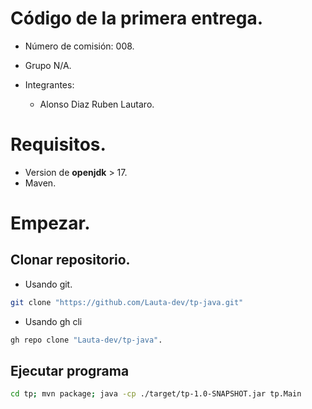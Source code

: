 # Código de la primera entrega.

- Número de comisión: 008.
- Grupo N/A.

- Integrantes:
	- Alonso Diaz Ruben Lautaro.


# Requisitos.
- Version de **openjdk** > 17.
- Maven.

# Empezar.

## Clonar repositorio.

- Usando git.
```sh
git clone "https://github.com/Lauta-dev/tp-java.git"
```

- Usando gh cli
```sh
gh repo clone "Lauta-dev/tp-java".
```
## Ejecutar programa
```sh
cd tp; mvn package; java -cp ./target/tp-1.0-SNAPSHOT.jar tp.Main
```